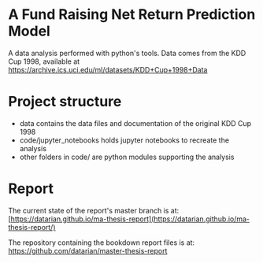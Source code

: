 # A Fund Raising Net Return Prediction Model

A data analysis performed with python's tools. Data comes from the KDD Cup 1998, available at https://archive.ics.uci.edu/ml/datasets/KDD+Cup+1998+Data

# Project structure

* data contains the data files and documentation of the original KDD Cup 1998 
* code/jupyter_notebooks holds jupyter notebooks to recreate the analysis
* other folders in code/ are python modules supporting the analysis

# Report

The current state of the report's master branch is at: [https://datarian.github.io/ma-thesis-report](https://datarian.github.io/ma-thesis-report/)

The repository containing the bookdown report files is at: https://github.com/datarian/master-thesis-report
